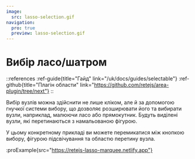 ```yaml
---
image:
  src: lasso-selection.gif
navigation:
  pro: true
  preview: lasso-selection.gif
---
```


# Вибір ласо/шатром

::references
:ref-guide{title="Гайд" link="/uk/docs/guides/selectable"}
:ref-github{title="Плагін области" link="https://github.com/retejs/area-plugin/tree/next"}
::

Вибір вузлів можна здійснити не лише кліком, але й за допомогою гнучкої системи вибору, що дозволяє розширювати його та вибирати вузли, наприклад, малюючи ласо або прямокутник. Будуть виділені вузли, які перетинаються з намальованою фігурою.

У цьому конкретному прикладі ви можете перемикатися між кнопкою вибору, фігурою підсвічування та областю перетину вузла.

:proExample{src="https://retejs-lasso-marquee.netlify.app"}
